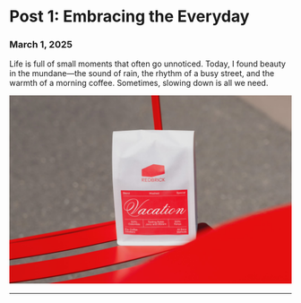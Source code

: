 # Post 1: Embracing the Everyday

### March 1, 2025

Life is full of small moments that often go unnoticed. Today, I found beauty in the mundane—the sound of rain, the rhythm of a busy street, and the warmth of a morning coffee. Sometimes, slowing down is all we need.

![img](/assets/1.jpg)

---
